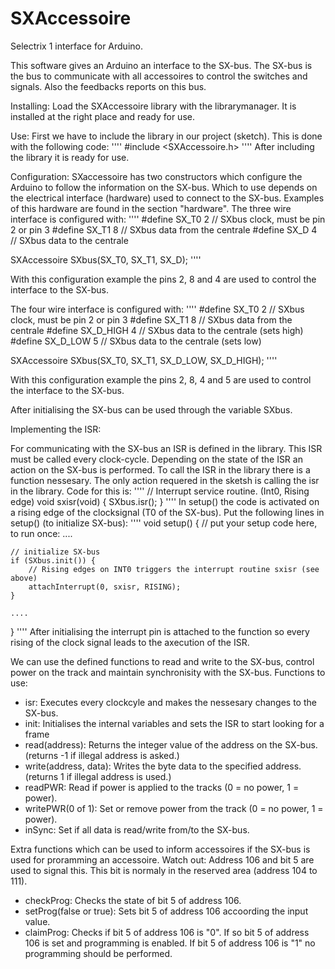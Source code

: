 # SXAccessoire
Selectrix 1 interface for Arduino.

This software gives an Arduino an interface to the SX-bus. 
The SX-bus is the bus to communicate with all accessoires to control the switches and signals. 
Also the feedbacks reports on this bus.

Installing:
Load the SXAccessoire library with the librarymanager. 
It is installed at the right place and ready for use.

Use:
First we have to include the library in our project (sketch). This is done with the following code:
''''
#include <SXAccessoire.h>
''''
After including the library it is ready for use.

Configuration:
SXaccessoire has two constructors which configure the Arduino to follow the information on the SX-bus. 
Which to use depends on the electrical interface (hardware) used to connect to the SX-bus. 
Examples of this hardware are found in the section "hardware".
The three wire interface is configured with:
''''
#define SX_T0        2            // SXbus clock, must be pin 2 or pin 3
#define SX_T1        8            // SXbus data from the centrale 
#define SX_D         4            // SXbus data to the centrale

SXAccessoire SXbus(SX_T0, SX_T1, SX_D);
''''

With this configuration example the pins 2, 8 and 4 are used to control the interface to the SX-bus.

The four wire interface is configured with:
''''
#define SX_T0        2            // SXbus clock, must be pin 2 or pin 3
#define SX_T1        8            // SXbus data from the centrale
#define SX_D_HIGH    4            // SXbus data to the centrale (sets high)
#define SX_D_LOW     5            // SXbus data to the centrale (sets low)

SXAccessoire SXbus(SX_T0, SX_T1, SX_D_LOW, SX_D_HIGH);
''''

With this configuration example the pins 2, 8, 4 and 5 are used to control the interface to the SX-bus.

After initialising the SX-bus can be used through the variable SXbus.

Implementing the ISR:

For communicating with the SX-bus an ISR is defined in the library. This ISR must be called every clock-cycle. 
Depending on the state of the ISR an action on the SX-bus is performed. To call the ISR in the library there is a function nessesary. 
The only action requered in the sketsh is calling the isr in the library. Code for this is:
''''
// Interrupt service routine. (Int0, Rising edge) 
void sxisr(void) {
    SXbus.isr();
} 
''''
In setup() the code is activated on a rising edge of the clocksignal (T0 of the SX-bus). 
Put the following lines in setup() (to initialize SX-bus):
''''
void setup() {
    // put your setup code here, to run once:
    ....
  
    // initialize SX-bus
    if (SXbus.init()) {
        // Rising edges on INT0 triggers the interrupt routine sxisr (see above)
        attachInterrupt(0, sxisr, RISING); 
    }
	
    ....
}
''''
After initialising the interrupt pin is attached to the function so every rising of the clock signal leads to the axecution of the ISR.

We can use the defined functions to read and write to the SX-bus, control power on the track and maintain synchronisity with the SX-bus.
Functions to use:
- isr:
   Executes every clockcyle and makes the nessesary changes to the SX-bus.
- init:
   Initialises the internal variables and sets the ISR to start looking for a frame
- read(address):
   Returns the integer value of the address on the SX-bus. (returns -1 if illegal address is asked.)
- write(address, data):
   Writes the byte data to the specified address. (returns 1 if illegal address is used.)   
- readPWR:
   Read if power is applied to the tracks (0 = no power, 1 = power).
- writePWR(0 of 1):
   Set or remove power from the track (0 = no power, 1 = power).
- inSync:
   Set if all data is read/write from/to the SX-bus.
   
Extra functions which can be used to inform accessoires if the SX-bus is used for proramming an accessoire.
Watch out: Address 106 and bit 5 are used to signal this. This bit is normaly in the reserved area (address 104 to 111).
- checkProg:
    Checks the state of bit 5 of address 106.   
- setProg(false or true):
    Sets bit 5 of address 106 accoording the input value.
- claimProg:
    Checks if bit 5 of address 106 is "0". If so bit 5 of address 106 is set and programming is enabled.
	If bit 5 of address 106 is "1" no programming should be performed.


